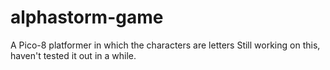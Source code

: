 # alphastorm-game
A Pico-8 platformer in which the characters are letters
Still working on this, haven't tested it out in a while.
